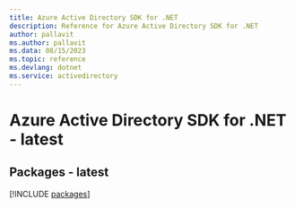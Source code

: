 ```yaml
---
title: Azure Active Directory SDK for .NET
description: Reference for Azure Active Directory SDK for .NET
author: pallavit
ms.author: pallavit
ms.data: 08/15/2023
ms.topic: reference
ms.devlang: dotnet
ms.service: activedirectory
---
```

# Azure Active Directory SDK for .NET - latest
## Packages - latest
[!INCLUDE [packages](active-directory-index.md)]